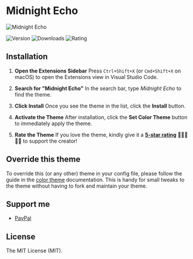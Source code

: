 # Midnight Echo

![Midnight Echo](https://github.com/user-attachments/assets/2c18723d-e9ee-401a-99c0-568204e9ab56 "Midnight Echo")

![Version](https://img.shields.io/visual-studio-marketplace/v/MahmoudMohamedRamadan.mr-darkest-theme "Version")
![Downloads](https://img.shields.io/visual-studio-marketplace/d/MahmoudMohamedRamadan.mr-darkest-theme?color=orange "Downloads")
![Rating](https://img.shields.io/visual-studio-marketplace/stars/MahmoudMohamedRamadan.mr-darkest-theme "Rating")

## Installation

1. **Open the Extensions Sidebar**
   Press `Ctrl+Shift+X` (or `Cmd+Shift+X` on macOS) to open the Extensions view in Visual Studio Code.

2. **Search for "Midnight Echo"**
   In the search bar, type *Midnight Echo* to find the theme.

3. **Click Install**
   Once you see the theme in the list, click the **Install** button.

4. **Activate the Theme**
   After installation, click the **Set Color Theme** button to immediately apply the theme.

5. **Rate the Theme**
   If you love the theme, kindly give it a [**5-star rating**](https://marketplace.visualstudio.com/items?itemName=MahmoudMohamedRamadan.mr-darkest-theme&ssr=false#review-details) 🌟🌟🌟🌟🌟 to support the creator!

## Override this theme

To override this (or any other) theme in your config file, please follow the guide in the [color theme](https://code.visualstudio.com/api/extension-guides/color-theme) documentation. This is handy for small tweaks to the theme without having to fork and maintain your theme.

## Support me

- [PayPal](https://paypal.com/paypalme/mmramadan496)

## License

The MIT License (MIT).
